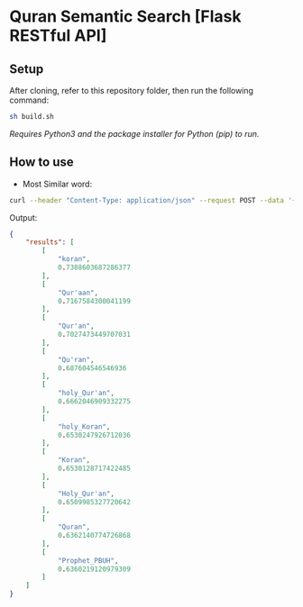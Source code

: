 # Quran Semantic Search [Flask RESTful API]

## Setup

After cloning, refer to this repository folder, then run the following command:

```bash
sh build.sh
```
_Requires Python3 and the package installer for Python (pip) to run._

## How to use 

* Most Similar word:

```bash
curl --header "Content-Type: application/json" --request POST --data '{"word": "quran"}' http://0.0.0.0:5000/similar-word
```

Output:

```json
{
    "results": [
        [
            "koran",
            0.7388603687286377
        ],
        [
            "Qur'aan",
            0.7167584300041199
        ],
        [
            "Qur'an",
            0.7027473449707031
        ],
        [
            "Qu'ran",
            0.687604546546936
        ],
        [
            "holy_Qur'an",
            0.6662046909332275
        ],
        [
            "holy_Koran",
            0.6530247926712036
        ],
        [
            "Koran",
            0.6530128717422485
        ],
        [
            "Holy_Qur'an",
            0.6509985327720642
        ],
        [
            "Quran",
            0.6362140774726868
        ],
        [
            "Prophet_PBUH",
            0.6360219120979309
        ]
    ]
}
```
